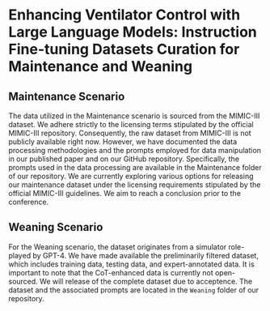 # Enhancing Ventilator Control with Large Language Models: Instruction Fine-tuning Datasets Curation for Maintenance and Weaning
## Maintenance Scenario

The data utilized in the Maintenance scenario is sourced from the MIMIC-III dataset. We adhere strictly to the licensing terms stipulated by the official MIMIC-III repository. Consequently, the raw dataset from MIMIC-III is not publicly available right now. However, we have documented the data processing methodologies and the prompts employed for data manipulation in our published paper and on our GitHub repository. Specifically, the prompts used in the data processing are available in the Maintenance folder of our repository. We are currently exploring various options for releasing our maintenance dataset under the licensing requirements stipulated by the official MIMIC-III guidelines. We aim to reach a conclusion prior to the conference.
## Weaning Scenario

For the Weaning scenario, the dataset originates from a simulator role-played by GPT-4. We have made available the preliminarily filtered dataset, which includes training data, testing data, and expert-annotated data. It is important to note that the CoT-enhanced data is currently not open-sourced. We will release of the complete dataset due to acceptence. The dataset and the associated prompts are located in the `Weaning` folder of our repository.
